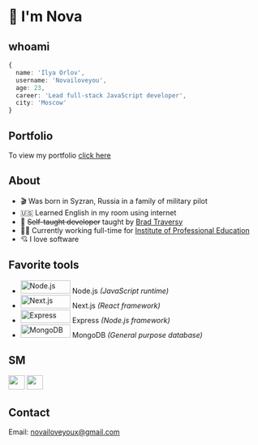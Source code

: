 [portfolioLink]: https://novailoveyou.com/
[twitter]: https://twitter.com/novailoveyou
[youtube]: https://www.youtube.com/channel/UC2rI3sYpG6dH7acoTiQMXsQ
[ipe]: https://ipo.msk.ru
[brad]: https://github.com/bradtraversy

# 👋 I'm Nova

## whoami

```ts
{
  name: 'Ilya Orlov',
  username: 'Novailoveyou',
  age: 23,
  career: 'Lead full-stack JavaScript developer',
  city: 'Moscow'
}
```

## Portfolio

To view my portfolio [click here][portfolioLink]

## About

- 🎬 Was born in Syzran, Russia in a family of military pilot
- 🇺🇸 Learned English in my room using internet
- 🐐 ~~Self-taught developer~~ taught by [Brad Traversy][brad]
- 👨‍💻 Currently working full-time for [Institute of Professional Education][ipe]
- 💘 I love software

## Favorite tools

- <img src='https://cdn.worldvectorlogo.com/logos/nodejs.svg' width='98px' height='26px' alt='Node.js' /> Node.js *(JavaScript runtime)*
- <img src='https://cdn.worldvectorlogo.com/logos/nextjs-3.svg' width='98px' height='26px' alt='Next.js' /> Next.js *(React framework)*
- <img src='https://cdn.worldvectorlogo.com/logos/express-109.svg' width='98px' height='26px' alt='Express' /> Express *(Node.js framework)*
- <img src='https://cdn.worldvectorlogo.com/logos/mongodb.svg' width='98px' height='26px' alt='MongoDB' /> MongoDB *(General purpose database)*

## SM

[<img src='https://cdn.worldvectorlogo.com/logos/twitter-4.svg' width='32px' height='28px'/>][twitter]
[<img src='https://cdn.worldvectorlogo.com/logos/youtube-3.svg' width='32px' height='28px'/>][youtube]

## Contact

Email: <novailoveyoux@gmail.com>
